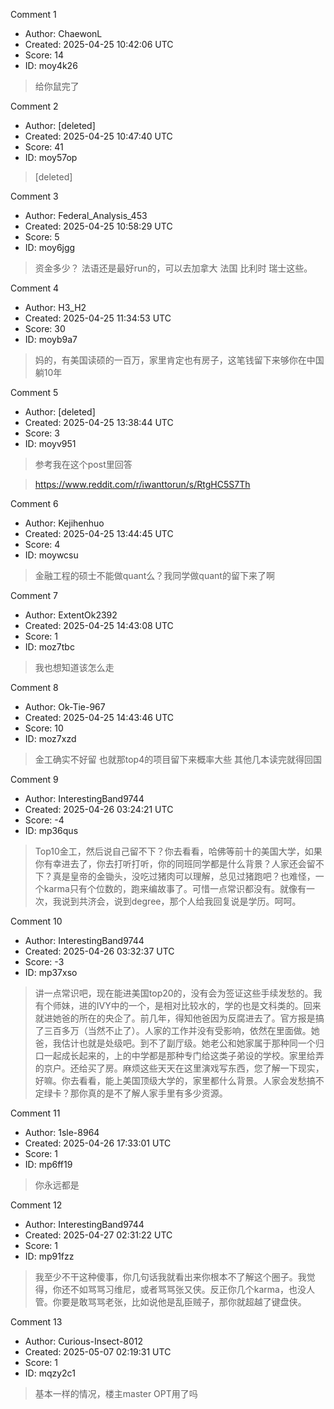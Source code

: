 Comment 1

- Author: ChaewonL
- Created: 2025-04-25 10:42:06 UTC
- Score: 14
- ID: moy4k26

> 给你鼠完了

Comment 2

- Author: [deleted]
- Created: 2025-04-25 10:47:40 UTC
- Score: 41
- ID: moy57op

> [deleted]

Comment 3

- Author: Federal_Analysis_453
- Created: 2025-04-25 10:58:29 UTC
- Score: 5
- ID: moy6jgg

> 资金多少？ 法语还是最好run的，可以去加拿大 法国 比利时 瑞士这些。

Comment 4

- Author: H3_H2
- Created: 2025-04-25 11:34:53 UTC
- Score: 30
- ID: moyb9a7

> 妈的，有美国读硕的一百万，家里肯定也有房子，这笔钱留下来够你在中国躺10年

Comment 5

- Author: [deleted]
- Created: 2025-04-25 13:38:44 UTC
- Score: 3
- ID: moyv951

> 参考我在这个post里回答

> https://www.reddit.com/r/iwanttorun/s/RtgHC5S7Th

Comment 6

- Author: Kejihenhuo
- Created: 2025-04-25 13:44:45 UTC
- Score: 4
- ID: moywcsu

> 金融工程的硕士不能做quant么？我同学做quant的留下来了啊

Comment 7

- Author: ExtentOk2392
- Created: 2025-04-25 14:43:08 UTC
- Score: 1
- ID: moz7tbc

> 我也想知道该怎么走

Comment 8

- Author: Ok-Tie-967
- Created: 2025-04-25 14:43:46 UTC
- Score: 10
- ID: moz7xzd

> 金工确实不好留 也就那top4的项目留下来概率大些 其他几本读完就得回国

Comment 9

- Author: InterestingBand9744
- Created: 2025-04-26 03:24:21 UTC
- Score: -4
- ID: mp36qus

> Top10金工，然后说自己留不下？你去看看，哈佛等前十的美国大学，如果你有幸进去了，你去打听打听，你的同班同学都是什么背景？人家还会留不下？真是皇帝的金锄头，没吃过猪肉可以理解，总见过猪跑吧？也难怪，一个karma只有个位数的，跑来编故事了。可惜一点常识都没有。就像有一次，我说到共济会，说到degree，那个人给我回复说是学历。呵呵。

Comment 10

- Author: InterestingBand9744
- Created: 2025-04-26 03:32:37 UTC
- Score: -3
- ID: mp37xso

> 讲一点常识吧，现在能进美国top20的，没有会为签证这些手续发愁的。我有个师妹，进的IVY中的一个，是相对比较水的，学的也是文科类的。回来就进她爸的所在的央企了。前几年，得知他爸因为反腐进去了。官方报是搞了三百多万（当然不止了）。人家的工作并没有受影响，依然在里面做。她爸，我估计也就是处级吧。到不了副厅级。她老公和她家属于那种同一个归口一起成长起来的，上的中学都是那种专门给这类子弟设的学校。家里给弄的京户。还给买了房。麻烦这些天天在这里演戏写东西，您了解一下现实，好嘛。你去看看，能上美国顶级大学的，家里都什么背景。人家会发愁搞不定绿卡？那你真的是不了解人家手里有多少资源。

Comment 11

- Author: 1sle-8964
- Created: 2025-04-26 17:33:01 UTC
- Score: 1
- ID: mp6ff19

> 你永远都是

Comment 12

- Author: InterestingBand9744
- Created: 2025-04-27 02:31:22 UTC
- Score: 1
- ID: mp91fzz

> 我至少不干这种傻事，你几句话我就看出来你根本不了解这个圈子。我觉得，你还不如骂骂习维尼，或者骂骂张又侠。反正你几个karma，也没人管。你要是敢骂骂老张，比如说他是乱臣贼子，那你就超越了键盘侠。

Comment 13

- Author: Curious-Insect-8012
- Created: 2025-05-07 02:19:31 UTC
- Score: 1
- ID: mqzy2c1

> 基本一样的情况，楼主master OPT用了吗
